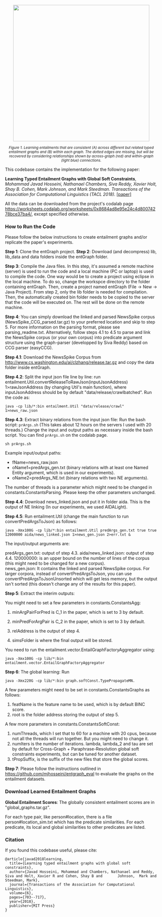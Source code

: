 <div class=figure>
  <p align="center"><img src="https://homepages.inf.ed.ac.uk/s1583634/paper_images/toy_tacl2018.png"
    width="450" height=auto></p>
  <p align="center"><small><i>Figure 1. Learning entailments that are consistent (A) across different but related typed entailment graphs and (B) within each graph. The dotted edges are missing, but will be recovered by considering relationships shown by across-graph (red) and within-graph (light blue) connections.</i></small></p>
</div>

This codebase contains the implementation for the following paper:

**Learning Typed Entailment Graphs with Global Soft Constraints**, *Mohammad Javad Hosseini, Nathanael Chambers, Siva Reddy, Xavier Holt, Shay B. Cohen, Mark Johnson, and Mark Steedman. Transactions of the Association for Computational Linguistics (TACL 2018).* [[paper]](https://www.mitpressjournals.org/doi/pdfplus/10.1162/tacl_a_00250)

All the data can be downloaded from the project's codalab page https://worksheets.codalab.org/worksheets/0x8684ad8e95e24c4d80074278bce37ba4/, except specified otherwise.


### How to Run the Code

Please follow the below instructions to create entailment graphs and/or replicate the paper's experiments.


**Step 1**: Clone the entGraph project.
**Step 2**: Download (and decompress) lib, lib_data and data folders inside the entGraph folder.

**Step 3**: Compile the Java files. In this step, it's assumed a remote machine (server) is used to run the code and a local machine (PC or laptop) is used to compile the code. One way would be to create a project using eclipse in the local machine. To do so, change the workspce directory to the folder containing entGraph. Then, create a project named entGraph (File -> New -> Java Project). From step 2, only the lib folder is needed for compilation. Then, the automatically created bin folder needs to be copied to the server that the code will be executed on. The rest will be done on the remote machine.

**Step 4**: You can simply download the linked and parsed NewsSpike corpus (NewsSpike_CCG_parsed.tar.gz) to your preferred location and skip to step 5. For more information on the parsing format, please see parsing_readme.txt. Alternatively, follow steps 4.1 to 4.5 to parse and link the NewsSpike corpus (or your own corpus) into predicate argument structure using the graph-parser (developped by Siva Reddy) based on CCG parser (easyCCG).

**Step 4.1**: Download the NewsSpike Corpus from http://www.cs.washington.edu/ai/clzhang/release.tar.gz and copy the data folder inside entGraph.
   
**Step 4.2**: Split the input json file line by line: run entailment.Util.convertReleaseToRawJson(inputJsonAddress) 1>rawJsonAddress (by changing Util's main function), where inputJsonAddress should be by default "data/release/crawlbatched". Run the code as:

    java -cp lib/*:bin entailment.Util "data/release/crawl" 1>news_raw.json

**Step 4.3**: Extract binary relations from the input json file: Run the bash script: `prArgs.sh` (This takes about 12 hours on the servers I used with 20 threads.) Change the input and output paths as necessary inside the bash script. You can find `prArgs.sh` on the codalab page.

    sh prArgs.sh
    
Example input/output paths:

* fName=news_raw.json
* oName1=predArgs_gen.txt (binary relations with at least one Named Entity argument, which is used in our experiments).
* oName2=predArgs_NE.txt (binary relations with two NE arguments).


The number of threads is a parameter which might need to be changed in constants.ConstantsParsing. Please keep the other parameters unchanged.


**Step 4.4**: Download news_linked.json and put it in folder aida. This is the output of NE linking (In our experiments, we used AIDALight).

**Step 4.5**: Run entailment.Util (change the main function to run convertPredArgsToJson) as follows: 

    java -Xmx100G -cp lib/*:bin entailment.Util predArgs_gen.txt true true 12000000 aida/news_linked.json 1>news_gen.json 2>err.txt &

The input/output arguments are:

predArgs_gen.txt: output of step 4.3.
aida/news_linked.json: output of step 4.4.
120000000: is an upper bound on the number of lines of the corpus (this might need to be changed for a new corpus).     
news_gen.json: It contains the linked and parsed NewsSpike corpus. For larger corpora, instead of convertPredArgsToJson, you can use convertPredArgsToJsonUnsorted which will get less memory, but the output isn't sorted (this doesn't change any of the results for this paper).

**Step 5**: Extract the interim outputs:

You might need to set a few parameters in constants.ConstantsAgg:

  1. minArgPairForPred is C_1 in the paper, which is set to 3 by default.

  2. minPredForArgPair is C_2 in the paper, which is set to 3 by default.

  3. relAddress is the output of step 4.

  4. simsFolder is where the final output will be stored.

You need to run the entailment.vector.EntailGraphFactoryAggregator using:

    java -Xmx100G -cp lib/*:bin entailment.vector.EntailGraphFactoryAggregator

**Step 6**: The global learning: Run

    java -Xmx220G -cp lib/*:bin graph.softConst.TypePropagateMN.

A few parameters might need to be set in constants.ConstantsGraphs as follows:

  1. featName is the feature name to be used, which is by default BINC score.
  2. root is the folder address storing the output of step 5.

A few more parameters in constants.ConstantsSoftConst:

  1. numThreads, which I set that to 60 for a machine with 20 cpus, because not all the threads will run together. But you might need to change it.
  2. numIters is the number of iterations. lambda, lambda_2 and tau are set by default for Cross-Graph + Paraphrase-Resolution global soft constraints experiments, but can be tuned for another dataset.
  3. tPropSuffix, is the suffix of the new files that store the global scores.
  
**Step 7**: Please follow the instructions outlined in https://github.com/mjhosseini/entgraph_eval to evaluate the graphs on the entailment datasets.
  


### Download Learned Entailment Graphs

**Global Entailment Scores**: The globally consistent entailment scores are in "global_graphs.tar.gz".

For each type pair, like person#location, there is a file person#location_sim.txt which has the predicate similarities. For each predicate, its local and global similarities to other predicates are listed.



### Citation

If you found this codebase useful, please cite:

    @article{javad2018learning,
      title={Learning typed entailment graphs with global soft constraints},
      author={Javad Hosseini, Mohammad and Chambers, Nathanael and Reddy, Siva and Holt, Xavier R and Cohen, Shay B and       Johnson,  Mark and Steedman, Mark},
      journal={Transactions of the Association for Computational Linguistics},
      volume={6},
      pages={703--717},
      year={2018},
      publisher={MIT Press}
    }


